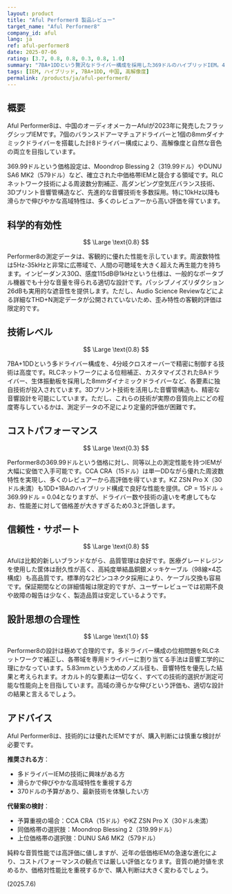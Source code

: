 ```yaml
---
layout: product
title: "Aful Performer8 製品レビュー"
target_name: "Aful Performer8"
company_id: aful
lang: ja
ref: aful-performer8
date: 2025-07-06
rating: [3.7, 0.8, 0.8, 0.3, 0.8, 1.0]
summary: "7BA+1DDという贅沢なドライバー構成を採用した369ドルのハイブリッドIEM。4分岐クロスオーバーやRLCネットワーク技術など高度な音響設計により、5Hz-35kHzという広帯域再生を実現。測定性能は優秀で、特に高域の伸びの滑らかさは価格帯で屈指のレベル。ただし、15ドル程度のCCA CRAなど超低価格IEMの台頭により、コストパフォーマンスでは苦戦を強いられています。"
tags: [IEM, ハイブリッド, 7BA+1DD, 中国, 高解像度]
permalink: /products/ja/aful-performer8/
---
```


## 概要

Aful Performer8は、中国のオーディオメーカーAfulが2023年に発売したフラッグシップIEMです。7個のバランスドアーマチュアドライバーと1個の8mmダイナミックドライバーを搭載した計8ドライバー構成により、高解像度と自然な音色の両立を目指しています。

369.99ドルという価格設定は、Moondrop Blessing 2（319.99ドル）やDUNU SA6 MK2（579ドル）など、確立された中価格帯IEMと競合する領域です。RLCネットワーク技術による周波数分割補正、高ダンピング空気圧バランス技術、3Dプリント音響管構造など、先進的な音響技術を多数採用。特に10kHz以降も滑らかで伸びやかな高域特性は、多くのレビュアーから高い評価を得ています。

## 科学的有効性

$$ \Large \text{0.8} $$

Performer8の測定データは、客観的に優れた性能を示しています。周波数特性は5Hz-35kHzと非常に広帯域で、人間の可聴域を大きく超えた再生能力を持ちます。インピーダンス30Ω、感度115dB@1kHzという仕様は、一般的なポータブル機器でも十分な音量を得られる適切な設計です。パッシブノイズリダクション26dBも実用的な遮音性を提供します。ただし、Audio Science Reviewなどによる詳細なTHD+N測定データが公開されていないため、歪み特性の客観的評価は限定的です。

## 技術レベル

$$ \Large \text{0.8} $$

7BA+1DDという多ドライバー構成を、4分岐クロスオーバーで精密に制御する技術は高度です。RLCネットワークによる位相補正、カスタマイズされたBAドライバー、生体振動板を採用した8mmダイナミックドライバーなど、各要素に独自技術が投入されています。3Dプリント技術を活用した音響管構造も、精密な音響設計を可能にしています。ただし、これらの技術が実際の音質向上にどの程度寄与しているかは、測定データの不足により定量的評価が困難です。

## コストパフォーマンス

$$ \Large \text{0.3} $$

Performer8の369.99ドルという価格に対し、同等以上の測定性能を持つIEMが大幅に安価で入手可能です。CCA CRA（15ドル）は単一DDながら優れた周波数特性を実現し、多くのレビュアーから高評価を得ています。KZ ZSN Pro X（30ドル未満）も1DD+1BAのハイブリッド構成で良好な性能を提供。CP = 15ドル ÷ 369.99ドル = 0.04となりますが、ドライバー数や技術の違いを考慮してもなお、性能差に対して価格差が大きすぎるため0.3と評価します。

## 信頼性・サポート

$$ \Large \text{0.8} $$

Afulは比較的新しいブランドながら、品質管理は良好です。医療グレードレジンを使用した筐体は耐久性が高く、高純度単結晶銅銀メッキケーブル（98線×4芯構成）も高品質です。標準的な2ピンコネクタ採用により、ケーブル交換も容易です。保証期間などの詳細情報は限定的ですが、ユーザーレビューでは初期不良や故障の報告は少なく、製造品質は安定しているようです。

## 設計思想の合理性

$$ \Large \text{1.0} $$

Performer8の設計は極めて合理的です。多ドライバー構成の位相問題をRLCネットワークで補正し、各帯域を専用ドライバーに割り当てる手法は音響工学的に理にかなっています。5.83mmという太めのノズル径も、音響特性を優先した結果と考えられます。オカルト的な要素は一切なく、すべての技術的選択が測定可能な性能向上を目指しています。高域の滑らかな伸びという評価も、適切な設計の結果と言えるでしょう。

## アドバイス

Aful Performer8は、技術的には優れたIEMですが、購入判断には慎重な検討が必要です。

**推奨される方**：
- 多ドライバーIEMの技術に興味がある方
- 滑らかで伸びやかな高域特性を重視する方
- 370ドルの予算があり、最新技術を体験したい方

**代替案の検討**：
- 予算重視の場合：CCA CRA（15ドル）やKZ ZSN Pro X（30ドル未満）
- 同価格帯の選択肢：Moondrop Blessing 2（319.99ドル）
- 上位価格帯の選択肢：DUNU SA6 MK2（579ドル）

純粋な音質性能では高評価に値しますが、近年の低価格IEMの急速な進化により、コストパフォーマンスの観点では厳しい評価となります。音質の絶対値を求めるか、価格対性能比を重視するかで、購入判断は大きく変わるでしょう。

(2025.7.6)